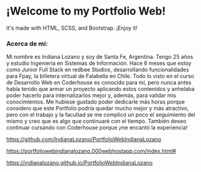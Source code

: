 # ¡Welcome to my Portfolio Web! 

It's made with HTML, SCSS, and Bootstrap. ¡Enjoy it!

### Acerca de mí: 
Mi nombre es Indiana Lozano y soy de Santa Fe, Argentina. Tengo 25 años y estudio Ingeniería en Sistemas de Información. Hace 6 meses que estoy como Junior Full Stack en redbee Studios, desarrollando funcionalidades para Fpay, la billetera virtual de Falabella en Chile. Todo lo visto en el curso de Desarrollo Web en Coderhouse es conocido para mí, pero nunca antes había tenido que armar un proyecto aplicando estos contenidos y anhelaba poder hacerlo para internalizarlos mejor y, además, para validar mis conocimientos. 
Me hubiese gustado poder dedicarle más horas porque considero que este Portfolio podría quedar mucho mejor y más atractivo, pero con el trabajo y la facultad se me complicó un poco el seguimiento del mismo y creo que es algo que continuaré con el tiempo. También deseo continuar cursando con Coderhouse porque ¡me encantó la experiencia!

https://github.com/IndianaLozano/PortfolioWebIndianaLozano

https://portfoliowebindianalozano.000webhostapp.com/index.html#

https://indianalozano.github.io/PortfolioWebIndianaLozano
